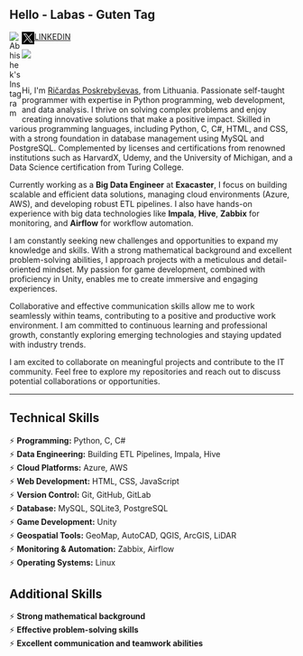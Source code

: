 ## Hello - Labas - Guten Tag

<a href="https://www.instagram.com/riciokzz/">
  <img align="left" alt="Abhishek's Instagram" width="22px" src="https://raw.githubusercontent.com/hussainweb/hussainweb/main/icons/instagram.png" />
</a>
<a href="https://twitter.com/ricardas_pos">
  <img align="left" alt="Abhishek Naidu | Twitter" width="22px" src="https://raw.githubusercontent.com/github/explore/80688e429a7d4ef2fca1e82350fe8e3517d3494d/topics/twitter/twitter.png" />
</a>

[LINKEDIN](https://www.linkedin.com/in/ri%C4%8Dardas-poskreby%C5%A1evas-665207206/)


![](https://komarev.com/ghpvc/?username=Riciokzz&color=green&color=003da6&label=PROFILE+VIEWS)

<br />

Hi, I'm [Ričardas Poskrebyševas](https://riciokzz.github.io/cv/), from Lithuania. Passionate self-taught programmer with expertise in Python programming, web development, and data analysis. I thrive on solving complex problems and enjoy creating innovative solutions that make a positive impact. Skilled in various programming languages, including Python, C, C#, HTML, and CSS, with a strong foundation in database management using MySQL and PostgreSQL. Complemented by licenses and certifications from renowned institutions such as HarvardX, Udemy, and the University of Michigan, and a Data Science certification from Turing College.

Currently working as a **Big Data Engineer** at **Exacaster**, I focus on building scalable and efficient data solutions, managing cloud environments (Azure, AWS), and developing robust ETL pipelines. I also have hands-on experience with big data technologies like **Impala**, **Hive**, **Zabbix** for monitoring, and **Airflow** for workflow automation.

I am constantly seeking new challenges and opportunities to expand my knowledge and skills. With a strong mathematical background and excellent problem-solving abilities, I approach projects with a meticulous and detail-oriented mindset. My passion for game development, combined with proficiency in Unity, enables me to create immersive and engaging experiences.

Collaborative and effective communication skills allow me to work seamlessly within teams, contributing to a positive and productive work environment. I am committed to continuous learning and professional growth, constantly exploring emerging technologies and staying updated with industry trends.

I am excited to collaborate on meaningful projects and contribute to the IT community. Feel free to explore my repositories and reach out to discuss potential collaborations or opportunities.

---

## Technical Skills

⚡️ **Programming:** Python, C, C#\
⚡️ **Data Engineering:** Building ETL Pipelines, Impala, Hive\
⚡️ **Cloud Platforms:** Azure, AWS\
⚡️ **Web Development:** HTML, CSS, JavaScript\
⚡️ **Version Control:** Git, GitHub, GitLab\
⚡️ **Database:** MySQL, SQLite3, PostgreSQL\
⚡️ **Game Development:** Unity\
⚡️ **Geospatial Tools:** GeoMap, AutoCAD, QGIS, ArcGIS, LiDAR\
⚡️ **Monitoring & Automation:** Zabbix, Airflow\
⚡️ **Operating Systems:** Linux


## Additional Skills
⚡️ **Strong mathematical background**\
⚡️ **Effective problem-solving skills**\
⚡️ **Excellent communication and teamwork abilities**

